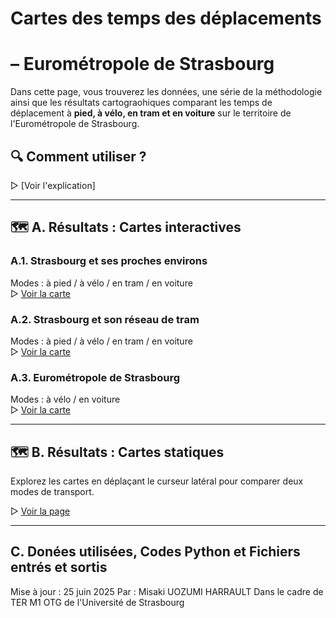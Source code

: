 # Cartes des temps des déplacements 
# – Eurométropole de Strasbourg

Dans cette page, vous trouverez les données, une série de la méthodologie ainsi que les résultats cartograohiques 
comparant les temps de déplacement à **pied, à vélo, en tram et en voiture** sur le territoire de l'Eurométropole de Strasbourg.

## 🔍 Comment utiliser ?
▷ [Voir l'explication]

---

## 🗺️ A. Résultats : Cartes interactives

### A.1. Strasbourg et ses proches environs  
Modes : à pied / à vélo / en tram / en voiture  
▷ [Voir la carte](cartes_interactives_3html_0607/carte_finale_centre_1.html)

### A.2. Strasbourg et son réseau de tram  
Modes : à pied / à vélo / en tram / en voiture  
▷ [Voir la carte](cartes_interactives_3html_0607/carte_finale_réseaux_2.html)

### A.3. Eurométropole de Strasbourg  
Modes : à vélo / en voiture  
▷ [Voir la carte](cartes_interactives_3html_0607/carte_finale_EPCI_3.html)

---

## 🗺️ B. Résultats : Cartes statiques

Explorez les cartes en déplaçant le curseur latéral pour comparer deux modes de transport.

▷ [Voir la page](cartes_statiques_comparaison_1html_7png/cartes_statiques_comparaison.html)

---

##  C. Donées utilisées, Codes Python et Fichiers entrés et sortis 

Mise à jour :  25 juin 2025
Par : Misaki UOZUMI HARRAULT
Dans le cadre de TER M1 OTG de l'Université de Strasbourg
